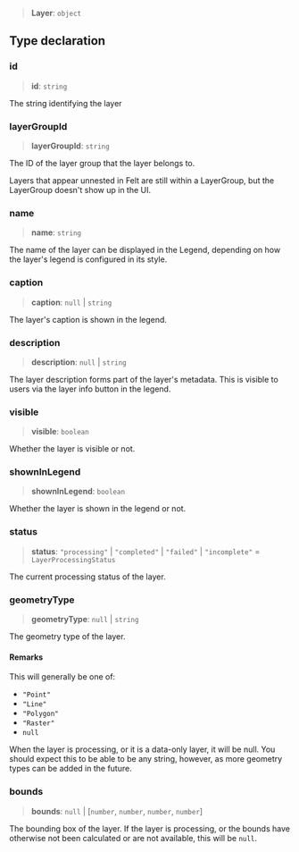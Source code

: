 > **Layer**: `object`

## Type declaration

### id

> **id**: `string`

The string identifying the layer

### layerGroupId

> **layerGroupId**: `string`

The ID of the layer group that the layer belongs to.

Layers that appear unnested in Felt are still within a LayerGroup,
but the LayerGroup doesn't show up in the UI.

### name

> **name**: `string`

The name of the layer can be displayed in the Legend, depending
on how the layer's legend is configured in its style.

### caption

> **caption**: `null` \| `string`

The layer's caption is shown in the legend.

### description

> **description**: `null` \| `string`

The layer description forms part of the layer's metadata. This is visible
to users via the layer info button in the legend.

### visible

> **visible**: `boolean`

Whether the layer is visible or not.

### shownInLegend

> **shownInLegend**: `boolean`

Whether the layer is shown in the legend or not.

### status

> **status**: `"processing"` \| `"completed"` \| `"failed"` \| `"incomplete"` = `LayerProcessingStatus`

The current processing status of the layer.

### geometryType

> **geometryType**: `null` \| `string`

The geometry type of the layer.

#### Remarks

This will generally be one of:
- `"Point"`
- `"Line"`
- `"Polygon"`
- `"Raster"`
- `null`

When the layer is processing, or it is a data-only layer, it will be null. You should
expect this to be able to be any string, however, as more geometry types can be added
in the future.

### bounds

> **bounds**: `null` \| [`number`, `number`, `number`, `number`]

The bounding box of the layer. If the layer is processing, or the bounds have otherwise
not been calculated or are not available, this will be `null`.
